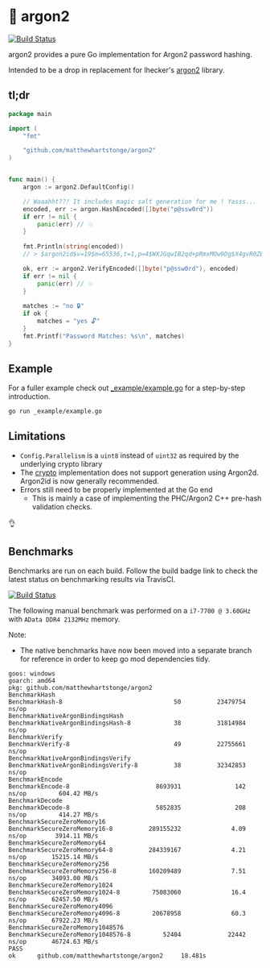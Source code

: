 # 🔐 argon2

[![Build Status](https://travis-ci.org/matthewhartstonge/argon2.svg?branch=master)](https://travis-ci.org/matthewhartstonge/argon2)

argon2 provides a pure Go implementation for Argon2 password hashing.

Intended to be a drop in replacement for lhecker's [argon2](https://github.com/lhecker/argon2)
library.

## tl;dr
```go
package main

import (
    "fmt"

    "github.com/matthewhartstonge/argon2"
)


func main() {
    argon := argon2.DefaultConfig()

    // Waaahht??! It includes magic salt generation for me ! Yasss...
    encoded, err := argon.HashEncoded([]byte("p@ssw0rd"))
    if err != nil {
        panic(err) // 💥
    }
    
    fmt.Println(string(encoded))
    // > $argon2id$v=19$m=65536,t=1,p=4$WXJGqwIB2qd+pRmxMOw9Dg$X4gvR0ZB2DtQoN8vOnJPR2SeFdUhH9TyVzfV98sfWeE

    ok, err := argon2.VerifyEncoded([]byte("p@ssw0rd"), encoded)
    if err != nil {
        panic(err) // 💥
    }
    
    matches := "no 🔒"
    if ok {
        matches = "yes 🔓"
    }
    fmt.Printf("Password Matches: %s\n", matches)
}
```

## Example
For a fuller example check out [_example/example.go](./_example/example.go) for 
a step-by-step introduction.

```
go run _example/example.go
```

## Limitations
* `Config.Parallelism` is a `uint8` instead of `uint32` as required by the
    underlying crypto library
* The [crypto](https://golang.org/x/crypto/argon2) implementation does not 
    support generation using Argon2d. Argon2id is now generally recommended.
* Errors still need to be properly implemented at the Go end 
    * This is mainly a case of implementing the PHC/Argon2 C++ pre-hash validation checks.

👌

## Benchmarks

Benchmarks are run on each build. Follow the build badge link to check the 
latest status on benchmarking results via TravisCI.

[![Build Status](https://travis-ci.org/matthewhartstonge/argon2.svg?branch=master)](https://travis-ci.org/matthewhartstonge/argon2) 

The following manual benchmark was performed on a `i7-7700 @ 3.60GHz` with 
`AData DDR4 2132MHz` memory.

Note: 
- The native benchmarks have now been moved into a separate branch for 
  reference in order to keep go mod dependencies tidy.

```
goos: windows
goarch: amd64
pkg: github.com/matthewhartstonge/argon2
BenchmarkHash
BenchmarkHash-8                               50          23479754 ns/op
BenchmarkNativeArgonBindingsHash
BenchmarkNativeArgonBindingsHash-8            38          31814984 ns/op
BenchmarkVerify
BenchmarkVerify-8                             49          22755661 ns/op
BenchmarkNativeArgonBindingsVerify
BenchmarkNativeArgonBindingsVerify-8          38          32342853 ns/op
BenchmarkEncode
BenchmarkEncode-8                        8693931               142 ns/op         604.42 MB/s
BenchmarkDecode
BenchmarkDecode-8                        5852835               208 ns/op         414.27 MB/s
BenchmarkSecureZeroMemory16
BenchmarkSecureZeroMemory16-8          289155232              4.09 ns/op        3914.11 MB/s
BenchmarkSecureZeroMemory64
BenchmarkSecureZeroMemory64-8          284339167              4.21 ns/op       15215.14 MB/s
BenchmarkSecureZeroMemory256
BenchmarkSecureZeroMemory256-8         160209489              7.51 ns/op       34093.00 MB/s
BenchmarkSecureZeroMemory1024
BenchmarkSecureZeroMemory1024-8         75083060              16.4 ns/op       62457.50 MB/s
BenchmarkSecureZeroMemory4096
BenchmarkSecureZeroMemory4096-8         20678958              60.3 ns/op       67922.23 MB/s
BenchmarkSecureZeroMemory1048576
BenchmarkSecureZeroMemory1048576-8         52404             22442 ns/op       46724.63 MB/s
PASS
ok      github.com/matthewhartstonge/argon2     18.481s
```
